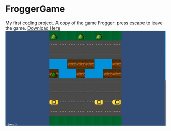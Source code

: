 # FroggerGame
 My first coding project. A copy of the game Frogger.
 press escape to leave the game. [Download Here](https://github.com/MatteoFlores/FroggerGame/releases)
![alt text](https://github.com/MatteoFlores/FroggerGame/blob/master/Frogger%20Screen%20shot.png)

